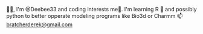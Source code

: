 👋🏾, I'm @Deebee33 and coding interests me👀. 
I'm learning R 🌱 and possibly python to better opperate modeling programs like Bio3d or Charmm
📫 bratcherderek@gmail.com





<!---
Deebee33/Deebee33 is a ✨ special ✨ repository because its `README.md` (this file) appears on your GitHub profile.
You can click the Preview link to take a look at your changes.
--->
